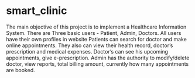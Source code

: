# smart_clinic

The main objective of this project is to implement a Healthcare Information System.
There are Three basic users - Patient, Admin, Doctors. All users have their own profiles in website
Patients can search for doctor and make online appointments. They also can view their health record, doctor’s prescription and medical expenses.
Doctor’s can see his upcoming  appointments, give e-prescription.
Admin has the authority to modify/delete doctor, view reports, total billing amount, currently how many appointments are booked.
